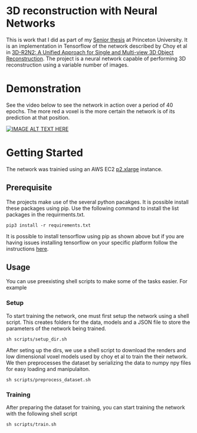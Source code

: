 # 3D reconstruction with Neural Networks
This is work that I did as part of my [Senior thesis](./3D_reconstruction_with_neural_networks.pdf) at Princeton University. It is an implementation in Tensorflow of the network described by Choy et al in [3D-R2N2: A Unified Approach for Single and Multi-view 3D Object Reconstruction](https://arxiv.org/pdf/1604.00449.pdf). The project is a neural network capable of performing 3D reconstruction using a variable number of images.

# Demonstration
See the video below to see the network in action over a period of 40 epochs. The more red a voxel is the more certain the network is of its prediction at that position.

[![IMAGE ALT TEXT HERE](https://img.youtube.com/vi/iI6ZMST8Ri0/0.jpg)](https://www.youtube.com/watch?v=iI6ZMST8Ri0)

# Getting Started
The network was trainied using an AWS EC2 [p2.xlarge](https://aws.amazon.com/ec2/instance-types/p2/) instance.
## Prerequisite 

The projects make use of the several python pacakges. It is possible install these packages using pip. Use the following command to install the list packages in the requirments.txt.
```
pip3 install -r requirements.txt
```
It is possible to install tensorflow using pip as shown above but if you are having issues installing tensorflow on your specific platform follow the instructions [here](https://www.tensorflow.org/install/).

## Usage
You can use preexisting shell scripts to make some of the tasks easier. For example
### Setup
To start training the network, one must first setup the network using a shell script. This creates folders for the data, models and a JSON file to store the parameters of the network being trained.
```
sh scripts/setup_dir.sh
```
After seting up the dirs, we use a shell script to download the renders and low dimensional voxel models used by choy et al to train the their network. We then preprocesses the dataset by serializing the data to numpy npy files for easy loading and manipulaiton. 

```
sh scripts/preprocess_dataset.sh
```

### Training
After preparing the dataset for training, you can start training the network with the following shell script
```
sh scripts/train.sh
```

